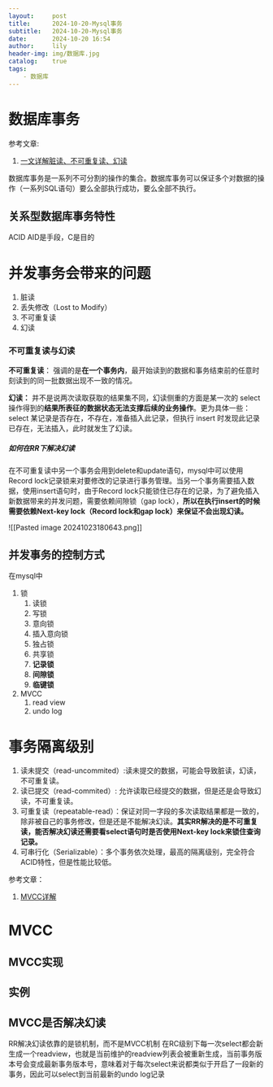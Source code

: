 ```yaml
---
layout:     post
title:      2024-10-20-Mysql事务
subtitle:   2024-10-20-Mysql事务
date:       2024-10-20 16:54
author:     lily
header-img: img/数据库.jpg
catalog:    true
tags:
    - 数据库
---
```




# 数据库事务
参考文章:
1. [一文详解脏读、不可重复读、幻读](https://mp.weixin.qq.com/s/LcdorR-oldsm3FEYAAnisQ)

数据库事务是一系列不可分割的操作的集合。数据库事务可以保证多个对数据的操作（一系列SQL语句）要么全部执行成功，要么全部不执行。
## 关系型数据库事务特性
ACID
AID是手段，C是目的
# 并发事务会带来的问题
1. 脏读
2. 丢失修改（Lost to Modify）
3. 不可重复读
4. 幻读
### 不可重复读与幻读

**不可重复读**：
强调的是**在一个事务内**，最开始读到的数据和事务结束前的任意时刻读到的同一批数据出现不一致的情况。

**幻读：**
并不是说两次读取获取的结果集不同，幻读侧重的方面是某一次的 select 操作得到的**结果所表征的数据状态无法支撑后续的业务操作**。更为具体一些：select 某记录是否存在，不存在，准备插入此记录，但执行 insert 时发现此记录已存在，无法插入，此时就发生了幻读。

##### 如何在RR下解决幻读

在不可重复读中另一个事务会用到delete和update语句，mysql中可以使用Record lock记录锁来对要修改的记录进行事务管理。当另一个事务需要插入数据，使用insert语句时，由于Record lock只能锁住已存在的记录，为了避免插入新数据带来的并发问题，需要依赖间隙锁（gap lock），**所以在执行insert的时候需要依赖Next-key lock（Record lock和gap lock）来保证不会出现幻读。**

![[Pasted image 20241023180643.png]]
## 并发事务的控制方式
在mysql中
1. 锁
	1. 读锁
	2. 写锁
	3. 意向锁
	4. 插入意向锁
	5. 独占锁
	6. 共享锁
	7. **记录锁**
	8. **间隙锁**
	9. **临键锁**
2. MVCC
	1. read view
	2. undo log
# 事务隔离级别

1. 读未提交（read-uncommited）:读未提交的数据，可能会导致脏读，幻读，不可重复读。
2. 读已提交（read-commited）: 允许读取已经提交的数据，但是还是会导致幻读，不可重复读。
3. 可重复读（repeatable-read）：保证对同一字段的多次读取结果都是一致的，除非被自己的事务修改，但是还是不能解决幻读。**其实RR解决的是不可重复读，能否解决幻读还需要看select语句时是否使用Next-key lock来锁住查询记录。**
4. 可串行化（Serializable）：多个事务依次处理，最高的隔离级别，完全符合ACID特性，但是性能比较低。


参考文章：
1. [MVCC详解](https://www.cnblogs.com/qdhxhz/p/15750866.html)
# MVCC



## MVCC实现


## 实例


## MVCC是否解决幻读

RR解决幻读依靠的是锁机制，而不是MVCC机制
在RC级别下每一次select都会新生成一个readview，也就是当前维护的readview列表会被重新生成，当前事务版本号会变成最新事务版本号，意味着对于每次select来说都类似于开启了一段新的事务，因此可以select到当前最新的undo log记录